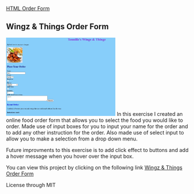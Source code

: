 <a href="https://github.com/TennWilliams/HTML-Food-Order-Form"> HTML Order Form </a>
## Wingz & Things Order Form
<img src="Screenshot.jpg" width="300">
In this exercise I created an online food order form that allows you to select the food you would like to order.  Made use of input boxes for you to input your name for the order and to add any other instruction for the order.  Also made use of select input to allow you to make a selection from a drop down menu. 

Future improvments to this exercise is to add click effect to buttons and add a hover message when you hover over the input box.

You can view this project by clicking on the following link <a href="https://tennwilliams.github.io/HTML-Food-Order-Form/"> Wingz & Things Order Form </a> 

License through MIT
